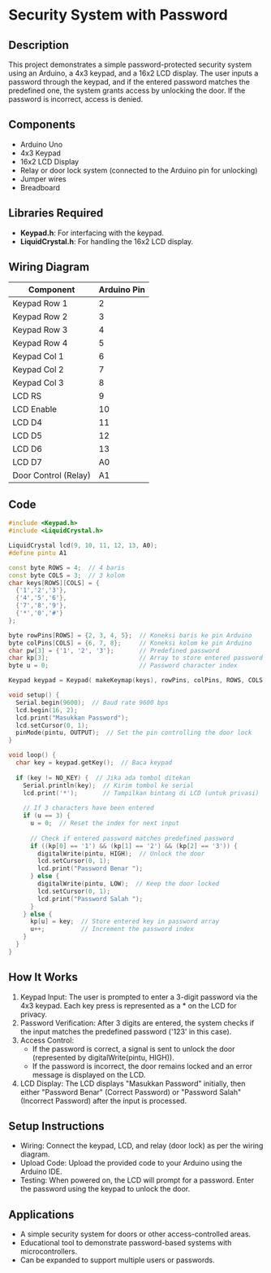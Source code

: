 # Security System with Password

## Description

This project demonstrates a simple password-protected security system using an Arduino, a 4x3 keypad, and a 16x2 LCD display. The user inputs a password through the keypad, and if the entered password matches the predefined one, the system grants access by unlocking the door. If the password is incorrect, access is denied.

## Components

- Arduino Uno
- 4x3 Keypad
- 16x2 LCD Display
- Relay or door lock system (connected to the Arduino pin for unlocking)
- Jumper wires
- Breadboard

## Libraries Required

- **Keypad.h**: For interfacing with the keypad.
- **LiquidCrystal.h**: For handling the 16x2 LCD display.

## Wiring Diagram

| Component           | Arduino Pin  |
|---------------------|--------------|
| Keypad Row 1        | 2            |
| Keypad Row 2        | 3            |
| Keypad Row 3        | 4            |
| Keypad Row 4        | 5            |
| Keypad Col 1        | 6            |
| Keypad Col 2        | 7            |
| Keypad Col 3        | 8            |
| LCD RS              | 9            |
| LCD Enable          | 10           |
| LCD D4              | 11           |
| LCD D5              | 12           |
| LCD D6              | 13           |
| LCD D7              | A0           |
| Door Control (Relay) | A1           |

## Code

```cpp
#include <Keypad.h>
#include <LiquidCrystal.h>

LiquidCrystal lcd(9, 10, 11, 12, 13, A0);
#define pintu A1

const byte ROWS = 4;  // 4 baris
const byte COLS = 3;  // 3 kolom
char keys[ROWS][COLS] = {
  {'1','2','3'},
  {'4','5','6'},
  {'7','8','9'},
  {'*','0','#'}
};

byte rowPins[ROWS] = {2, 3, 4, 5};  // Koneksi baris ke pin Arduino
byte colPins[COLS] = {6, 7, 8};     // Koneksi kolom ke pin Arduino
char pw[3] = {'1', '2', '3'};       // Predefined password
char kp[3];                         // Array to store entered password
byte u = 0;                         // Password character index

Keypad keypad = Keypad( makeKeymap(keys), rowPins, colPins, ROWS, COLS );

void setup() {
  Serial.begin(9600);  // Baud rate 9600 bps
  lcd.begin(16, 2);
  lcd.print("Masukkan Password");
  lcd.setCursor(0, 1);
  pinMode(pintu, OUTPUT);  // Set the pin controlling the door lock
}

void loop() {
  char key = keypad.getKey();  // Baca keypad
  
  if (key != NO_KEY) {  // Jika ada tombol ditekan
    Serial.println(key);  // Kirim tombol ke serial
    lcd.print('*');       // Tampilkan bintang di LCD (untuk privasi)
    
    // If 3 characters have been entered
    if (u == 3) {
      u = 0;  // Reset the index for next input
      
      // Check if entered password matches predefined password
      if ((kp[0] == '1') && (kp[1] == '2') && (kp[2] == '3')) {
        digitalWrite(pintu, HIGH);  // Unlock the door
        lcd.setCursor(0, 1);
        lcd.print("Password Benar ");
      } else {
        digitalWrite(pintu, LOW);  // Keep the door locked
        lcd.setCursor(0, 1);
        lcd.print("Password Salah ");
      }
    } else {
      kp[u] = key;  // Store entered key in password array
      u++;          // Increment the password index
    }
  }
}
```

## How It Works

1. Keypad Input: The user is prompted to enter a 3-digit password via the 4x3 keypad. Each key press is represented as a * on the LCD for privacy.
2. Password Verification: After 3 digits are entered, the system checks if the input matches the predefined password ('123' in this case).
3. Access Control:
    - If the password is correct, a signal is sent to unlock the door (represented by digitalWrite(pintu, HIGH)).
    - If the password is incorrect, the door remains locked and an error message is displayed on the LCD.
4. LCD Display: The LCD displays "Masukkan Password" initially, then either "Password Benar" (Correct Password) or "Password Salah" (Incorrect Password) after the input is processed.

## Setup Instructions

- Wiring: Connect the keypad, LCD, and relay (door lock) as per the wiring diagram.
- Upload Code: Upload the provided code to your Arduino using the Arduino IDE.
- Testing: When powered on, the LCD will prompt for a password. Enter the password using the keypad to unlock the door.

## Applications

- A simple security system for doors or other access-controlled areas.
- Educational tool to demonstrate password-based systems with microcontrollers.
- Can be expanded to support multiple users or passwords.